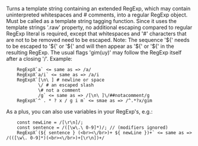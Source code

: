 
Turns a template string containing an extended RegExp, which may contain uninterpreted whitespaces
and # comments, into a regular RegExp object.
Must be called as a template string tagging function.
Since it uses the template strings '.raw' property, no additional escaping compared to regular RegExp
literal is required, except that whitespaces and '#' characters that are not to be removed need to be escaped.
Note: The sequence '${' needs to be escaped to '\${' or '$\{' and will then appear as '\${' or '$\{' in the resulting RegExp.
The usual flags 'gim(uy)' may follow the RegExp itself after a closing '/'.
Example:
```
    RegExpX`a` <= same as => /a/
    RegExpX`a/i` <= same as => /a/i
    RegExpX`[\n\ ] # newline or space
            \/ # an escaped slash
            \# not a comment
            /g` <= same as => /[\n\ ]\/##notacomment/g
    RegExpX`^ . * ? x / g i m` <= smae as => /^.*?x/gim
```
As a plus, you can also use variables in your RegExp's, e.g.:
```
    const newLine = /[\r\n]/;
    const sentence = /([\w\.\ 0-9]*)/; // (modifiers ignored)
    RegExpX`(${ sentence } (<br><\/br>)+ ${ newLine })+` <= same as => /(([\w\. 0-9]*)(<br><\/br>)+[\r\n])+/
```
